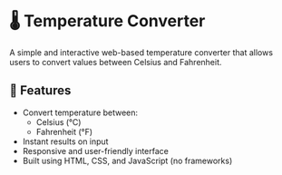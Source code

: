 # 🌡️ Temperature Converter

A simple and interactive web-based temperature converter that allows users to convert values between Celsius and Fahrenheit.

## 🚀 Features

- Convert temperature between:
  - Celsius (°C)
  - Fahrenheit (°F)
- Instant results on input
- Responsive and user-friendly interface
- Built using HTML, CSS, and JavaScript (no frameworks)
